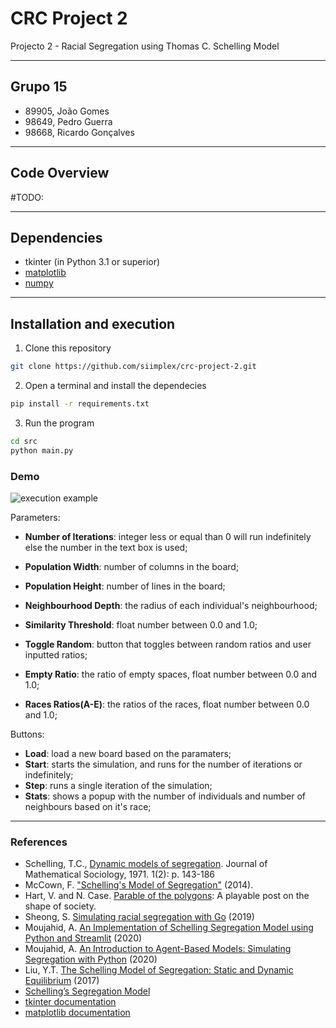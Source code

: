 # CRC Project 2
Projecto 2 - Racial Segregation using Thomas C. Schelling Model

---

## Grupo 15
- 89905, João Gomes
- 98649, Pedro Guerra
- 98668, Ricardo Gonçalves

----

## Code Overview

#TODO: 

---

## Dependencies
- tkinter (in Python 3.1 or superior)
- [matplotlib](https://pypi.org/project/matplotlib/)
- [numpy](https://pypi.org/project/numpy/)

---

## Installation and execution

1. Clone this repository

```bash
git clone https://github.com/siimplex/crc-project-2.git
```

2. Open a terminal and install the dependecies

```bash
pip install -r requirements.txt
```

3. Run the program

```bash
cd src
python main.py
```

### Demo 

![execution example](https://github.com/siimplex/crc-project-2/blob/main/demo.png "Program Window")

Parameters:

- **Number of Iterations**: integer less or equal than 0 will run indefinitely else the number in the text box is used;
- **Population Width**: number of columns in the board;
- **Population Height**: number of lines in the board;
- **Neighbourhood Depth**: the radius of each individual's neighbourhood;
- **Similarity Threshold**: float number between 0.0 and 1.0;

- **Toggle Random**: button that toggles between random ratios and user inputted ratios;
- **Empty Ratio**: the ratio of empty spaces, float number between 0.0 and 1.0;
- **Races Ratios(A-E)**: the ratios of the races, float number between 0.0 and 1.0;

Buttons:

- **Load**: load a new board based on the paramaters;
- **Start**: starts the simulation, and runs for the number of iterations or indefinitely;
- **Step**: runs a single iteration of the simulation;
- **Stats**: shows a popup with the number of individuals and number of neighbours based on it's race;

---

### References
- Schelling, T.C., [Dynamic models of segregation](http://norsemathology.org/longa/classes/stuff/DynamicModelsOfSegregation.pdf). Journal of Mathematical Sociology, 1971. 1(2): p. 143-186
- McCown, F.  ["Schelling's Model of Segregation"](http://nifty.stanford.edu/2014/mccown-schelling-model-segregation/) (2014).
- Hart, V. and N. Case. [Parable of the polygons](https://ncase.me/polygons/): A playable post on the shape of society.
- Sheong, S. [Simulating racial segregation with Go](https://towardsdatascience.com/simulating-racial-segregation-with-go-6224c253a1d2) (2019)
- Moujahid, A. [An Implementation of Schelling Segregation Model using Python and Streamlit](http://adilmoujahid.com/posts/2020/05/streamlit-python-schelling/) (2020)
- Moujahid, A. [An Introduction to Agent-Based Models: Simulating Segregation with Python](https://www.binpress.com/simulating-segregation-with-python/) (2020)
- Liu, Y.T. [The Schelling Model of Segregation: Static and Dynamic Equilibrium](https://ytliu0.github.io/schelling/) (2017)
- [Schelling’s Segregation Model](https://python.quantecon.org/schelling.html)
- [tkinter documentation](https://docs.python.org/3/library/tkinter.html)
- [matplotlib documentation](https://matplotlib.org/3.3.3/contents.html)
